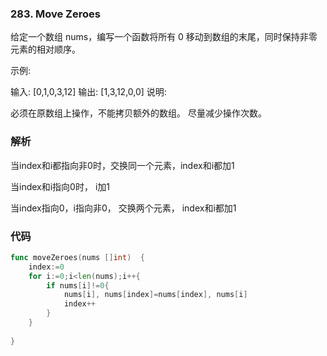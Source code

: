 ### 283. Move Zeroes

给定一个数组 nums，编写一个函数将所有 0 移动到数组的末尾，同时保持非零元素的相对顺序。

示例:

输入: [0,1,0,3,12]
输出: [1,3,12,0,0]
说明:

必须在原数组上操作，不能拷贝额外的数组。
尽量减少操作次数。

### 解析

当index和i都指向非0时，交换同一个元素，index和i都加1

当index和i指向0时， i加1

当index指向0，i指向非0， 交换两个元素， index和i都加1

### 代码

```go
func moveZeroes(nums []int)  {
    index:=0
    for i:=0;i<len(nums);i++{
        if nums[i]!=0{
            nums[i], nums[index]=nums[index], nums[i]
            index++
        }
    }
    
}
```

